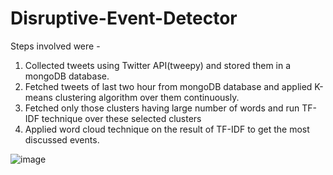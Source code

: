 # Disruptive-Event-Detector
Steps involved were -
1. Collected tweets using Twitter API(tweepy) and stored them in a mongoDB database.
2. Fetched tweets of last two hour from mongoDB database and applied K-means clustering algorithm over them continuously.
3. Fetched only those clusters having large number of words and run TF-IDF technique over these selected clusters 
4. Applied word cloud technique on the result of TF-IDF to get the most discussed events.

![image](https://user-images.githubusercontent.com/31176404/104717645-a1971c80-574f-11eb-939d-11f3b58b0be2.png)
